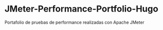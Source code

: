 # JMeter-Performance-Portfolio-Hugo
Portafolio de pruebas de performance realizadas con Apache JMeter
